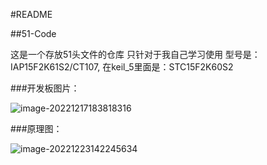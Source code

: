 #README

##51-Code

这是一个存放51头文件的仓库
只针对于我自己学习使用
型号是：IAP15F2K61S2/CT107, 在keil_5里面是：STC15F2K60S2

###开发板图片：

![image-20221217183818316](file://C:\Users\Administrator\AppData\Roaming\Typora\typora-user-images\image-20221217183818316.png?lastModify=1671776457)

###原理图：

![image-20221223142245634](C:\Users\Administrator\AppData\Roaming\Typora\typora-user-images\image-20221223142245634.png)